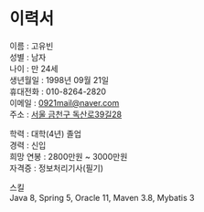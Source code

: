 # 이력서

이름 : 고유빈  
성별 : 남자  
나이 : 만 24세  
생년월일 : 1998년 09월 21일  
휴대전화 : 010-8264-2820  
이메일 : 0921mail@naver.com  
주소 : [서울 금천구 독산로39길28](https://goo.gl/maps/9rJS4sjK3whZA5s36)  
  
학력 : 대학(4년) 졸업  
경력 : 신입  
희망 연봉 : 2800만원 ~ 3000만원  
자격증 : 정보처리기사(필기)  

스킬  
Java 8, Spring 5, Oracle 11, Maven 3.8, Mybatis 3
